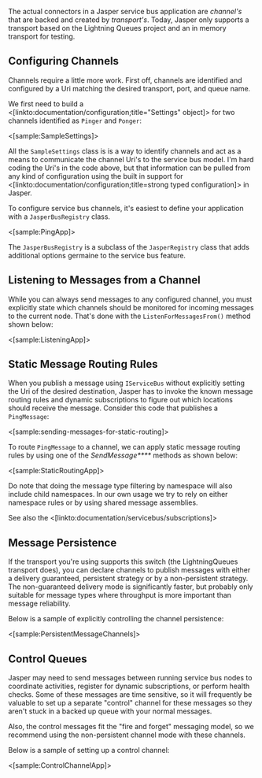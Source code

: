 <!--Title:Channels-->
<!--Url:channels-->

The actual connectors in a Jasper service bus application are _channel's_ that are backed and created
by _transport's_. Today, Jasper only supports a transport based on the Lightning Queues project
and an in memory transport for testing.

## Configuring Channels

Channels require a little more work. First off, channels are identified and configured by a Uri matching the 
desired transport, port, and queue name. 

We first need to build a <[linkto:documentation/configuration;title="Settings" object]> for two channels
identified as `Pinger` and `Ponger`:

<[sample:SampleSettings]>

All the `SampleSettings` class is is a way to identify channels and act as a means to communicate the channel Uri's to
the service bus model. I'm hard coding the Uri's in the code above, but that information can be pulled from any kind of configuration using
the built in support for <[linkto:documentation/configuration;title=strong typed configuration]> in Jasper.

To configure service bus channels, it's easiest to define your application with a `JasperBusRegistry` class.

<[sample:PingApp]>

The `JasperBusRegistry` is a subclass of the `JasperRegistry` class that adds additional options 
germaine to the service bus feature.


## Listening to Messages from a Channel

While you can always send messages to any configured channel, you must explicitly state which
channels should be monitored for incoming messages to the current node. That's done with the 
`ListenForMessagesFrom()` method shown below:

<[sample:ListeningApp]>


## Static Message Routing Rules

When you publish a message using `IServiceBus` without explicitly setting the Uri of the desired 
destination, Jasper has to invoke the known message routing rules and dynamic subscriptions to
figure out which locations should receive the message. Consider this code that publishes a
`PingMessage`:

<[sample:sending-messages-for-static-routing]>

To route `PingMessage` to a channel, we can apply static message routing rules by using one of the 
_SendMessage****_ methods as shown below:

<[sample:StaticRoutingApp]>

Do note that doing the message type filtering by namespace will also include child namespaces. In
our own usage we try to rely on either namespace rules or by using shared message assemblies. 

See also the <[linkto:documentation/servicebus/subscriptions]>

## Message Persistence

If the transport you're using supports this switch (the LightningQueues transport does), you can declare channels to publish messages
with either a delivery guaranteed, persistent strategy or by a non-persistent strategy. The non-guaranteed
delivery mode is significantly faster, but probably only suitable for message types where throughput
is more important than message reliability. 

Below is a sample of explicitly controlling the channel persistence:

<[sample:PersistentMessageChannels]>


## Control Queues

Jasper may need to send messages between running service bus nodes to coordinate activities, register for dynamic subscriptions,
or perform health checks. Some of these messages are time sensitive, so it will frequently be valuable to set up a separate
"control" channel for these messages so they aren't stuck in a backed up queue with your normal messages.

Also, the control messages fit the "fire and forget" messaging model, so we recommend using the non-persistent channel mode with these
channels.

Below is a sample of setting up a control channel:

<[sample:ControlChannelApp]>